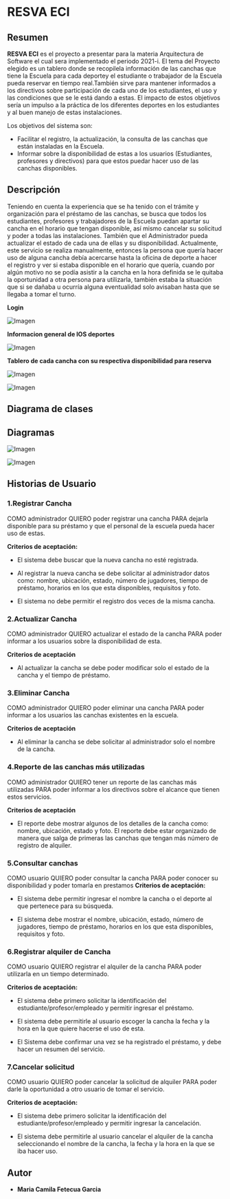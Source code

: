# RESVA ECI

## Resumen
  **RESVA ECI** es el proyecto a presentar para la materia Arquitectura de Software el cual sera implementado el periodo 2021-i.
  El tema del Proyecto elegido es un tablero donde se recopilela información de las canchas que tiene la Escuela para cada deportey el estudiante o trabajador de la Escuela pueda reservar en tiempo real.También sirve para mantener informados a los directivos sobre participación de cada uno de los estudiantes, el uso y las condiciones que se le está dando a estas. 
  El impacto de estos objetivos sería un impulso a la práctica de los diferentes deportes en los estudiantes y al buen manejo de estas instalaciones. 

  Los objetivos del sistema son:
  
   + Facilitar el registro, la actualización, la consulta de las canchas que están instaladas en la Escuela. 
   + Informar sobre la disponibilidad de estas a los usuarios (Estudiantes, profesores y directivos) para que estos puedar hacer uso de las canchas disponibles.

## Descripción
  Teniendo en cuenta la experiencia que se ha tenido con el trámite y organización para el préstamo de las canchas, se busca que todos los estudiantes, profesores y trabajadores de la Escuela puedan apartar su cancha en el horario que tengan disponible, así mismo cancelar su solicitud y poder a todas las instalaciones. También que el Administrador pueda actualizar el estado de cada una de ellas y su disponibilidad. 
  Actualmente, este servicio se realiza manualmente, entonces la persona que quería hacer uso de alguna cancha debía acercarse hasta la oficina de deporte a hacer el registro y ver si estaba disponible en el horario que quería, cuando por algún motivo no se podía asistir a la cancha en la hora definida se le quitaba la oportunidad a otra persona para utilizarla, también estaba la situación que si se dañaba u ocurría alguna eventualidad solo avisaban hasta que se llegaba a tomar el turno. 
  
  **Login**
  
   ![Imagen](https://github.com/camilaFetecua/RESVA-ECI-ARSW-2021-i-/blob/master/Imagenes%20Readme/Login.JPG)
  
  **Informacion general de lOS deportes** 
  
   ![Imagen](https://github.com/camilaFetecua/RESVA-ECI-ARSW-2021-i-/blob/master/Imagenes%20Readme/Deportes.JPG)
  
  **Tablero de cada cancha con su respectiva disponibilidad para reserva**
  
   ![Imagen](https://github.com/camilaFetecua/RESVA-ECI-ARSW-2021-i-/blob/master/Imagenes%20Readme/Futbol.JPG)
  
   ![Imagen](https://github.com/camilaFetecua/RESVA-ECI-ARSW-2021-i-/blob/master/Imagenes%20Readme/TenisDeMesa.JPG)
  
  ## Diagrama de clases 

## Diagramas

 ![Imagen](https://github.com/camilaFetecua/RESVA-ECI-ARSW-2021-i-/blob/master/Imagenes/PrimerImagen.PNG)

  ![Imagen](https://github.com/camilaFetecua/RESVA-ECI-ARSW-2021-i-/blob/master/Imagenes/Imagen2.png)

## Historias de Usuario


### 1.Registrar Cancha
COMO administrador 
QUIERO poder registrar una cancha 
PARA dejarla disponible para su préstamo y que el personal de la escuela pueda hacer uso de estas. 

**Criterios de aceptación:**

  + El sistema debe buscar que la nueva cancha no esté registrada. 

  + Al registrar la nueva cancha se debe solicitar al administrador datos como: nombre, ubicación, estado, número de jugadores, tiempo de préstamo, horarios en los que esta disponibles, requisitos y foto.

  + El sistema no debe permitir el registro dos veces de la misma cancha.

### 2.Actualizar Cancha
COMO administrador 
QUIERO actualizar el estado de la cancha
PARA poder informar a los usuarios sobre la disponibilidad de esta. 

**Criterios de aceptación**

  + Al actualizar la cancha se debe poder modificar solo el estado de la cancha y el tiempo de préstamo.

### 3.Eliminar Cancha
COMO administrador 
QUIERO poder eliminar una cancha 
PARA poder informar a los usuarios las canchas existentes en la escuela.

**Criterios de aceptación**

  + Al eliminar la cancha se debe solicitar al administrador solo el nombre de la cancha.

### 4.Reporte de las canchas más utilizadas
COMO administrador 
QUIERO tener un reporte de las canchas más utilizadas
PARA poder informar a los directivos sobre el alcance que tienen estos servicios.

**Criterios de aceptación**

  + El reporte debe mostrar algunos de los detalles de la cancha como: nombre, ubicación, estado y foto. El reporte debe estar organizado de manera que salga de primeras las canchas que tengan más número de registro de alquiler.

### 5.Consultar canchas
COMO usuario
QUIERO poder consultar la cancha 
PARA poder conocer su disponibilidad y poder tomarla en prestamos 
**Criterios de aceptación:**

  + El sistema debe permitir ingresar el nombre la cancha o el deporte al que pertenece para su búsqueda.

  + El sistema debe mostrar el nombre, ubicación, estado, número de jugadores, tiempo de préstamo, horarios en los que esta disponibles, requisitos y foto.
### 6.Registrar alquiler de Cancha
COMO usuario
QUIERO registrar el alquiler de la cancha
PARA poder utilizarla en un tiempo determinado.

**Criterios de aceptación:**

  + El sistema debe primero solicitar la identificación del estudiante/profesor/empleado y permitir ingresar el préstamo.

  + El sistema debe permitirle al usuario escoger la cancha la fecha y la hora en la que quiere hacerse el uso de esta. 

  + El Sistema debe confirmar una vez se ha registrado el préstamo, y debe hacer un resumen del servicio. 



### 7.Cancelar solicitud 
COMO usuario
QUIERO poder cancelar la solicitud de alquiler
PARA poder darle la oportunidad a otro usuario de tomar el servicio.

**Criterios de aceptación:**

  + El sistema debe primero solicitar la identificación del estudiante/profesor/empleado y permitir ingresar la cancelación. 

  + El sistema debe permitirle al usuario cancelar el alquiler de la cancha seleccionando el nombre de la cancha, la fecha y la hora en la que se iba hacer uso. 

## Autor 
  + **Maria Camila Fetecua Garcia**
  
